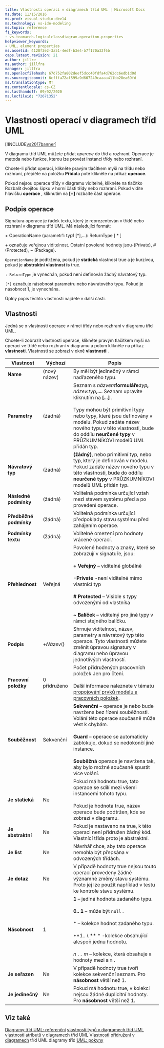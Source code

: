 ```yaml
---
title: Vlastnosti operací v diagramech tříd UML | Microsoft Docs
ms.date: 11/15/2016
ms.prod: visual-studio-dev14
ms.technology: vs-ide-modeling
ms.topic: reference
f1_keywords:
- vs.teamarch.logicalclassdiagram.operation.properties
helpviewer_keywords:
- UML, element properties
ms.assetid: 4128f3e2-3a51-4edf-b3e4-b7f170a32f6b
caps.latest.revision: 21
author: jillre
ms.author: jillfra
manager: jillfra
ms.openlocfilehash: 67d752fa802deef5dcc40fdfa4d762dc6edb1d0d
ms.sourcegitcommit: 6cfffa72af599a9d667249caaaa411bb28ea69fd
ms.translationtype: MT
ms.contentlocale: cs-CZ
ms.lasthandoff: 09/02/2020
ms.locfileid: "72671352"
---
```

# <a name="properties-of-operations-on-uml-class-diagrams"></a>Vlastnosti operací v diagramech tříd UML
[!INCLUDE[vs2017banner](../includes/vs2017banner.md)]

V diagramu tříd UML můžete přidat *operace* do tříd a rozhraní. Operace je metoda nebo funkce, kterou lze provést instancí třídy nebo rozhraní.

 Chcete-li přidat operaci, klikněte pravým tlačítkem myši na třídu nebo rozhraní, přejděte na položku **Přidat**a poté klikněte na příkaz **operace**.

 Pokud nejsou operace třídy v diagramu viditelné, klikněte na tlačítko Rozbalit dvojitou šipku v horní části třídy nebo rozhraní. Pokud vidíte hlavičku **operace** , kliknutím na **[+]** rozbalte část operace.

## <a name="signature-of-an-operation"></a>Podpis operace
 Signatura operace je řádek textu, který je reprezentován v třídě nebo rozhraní v diagramu tříd UML. Má následující formát:

 \+ OperationName (parametr1: typ1 [*],...): ReturnType [ \* ]

 \+ označuje veřejnou viditelnost. Ostatní povolené hodnoty jsou-(Private), # (Protected), ~ (Package).

 `OperationName` je podtržena, pokud je **statická** vlastnost true a je kurzívou, pokud je **abstraktní vlastnost is** true.

 `: ReturnType` je vynechán, pokud není definován žádný návratový typ.

 `[*]` označuje násobnost parametru nebo návratového typu. Pokud je násobnost 1, je vynechána.

 Úplný popis těchto vlastností najdete v další části.

## <a name="properties"></a>Vlastnosti
 Jedná se o vlastnosti operace v rámci třídy nebo rozhraní v diagramu tříd UML.

 Chcete-li zobrazit vlastnosti operace, klikněte pravým tlačítkem myši na operaci ve třídě nebo rozhraní v diagramu a potom klikněte na příkaz **vlastnosti**. Vlastnosti se zobrazí v okně **vlastnosti** .

|      Vlastnost       |   Výchozí    |                                                                                                                                                                                 Popis                                                                                                                                                                                 |
|---------------------|--------------|-----------------------------------------------------------------------------------------------------------------------------------------------------------------------------------------------------------------------------------------------------------------------------------------------------------------------------------------------------------------------------|
|      **Name**       | (nový název) |                                                                                                                                                                By měl být jedinečný v rámci nadřazeného typu.                                                                                                                                                                 |
|   **Parametry**    |    (žádná)    |      Seznam s <em>názvem</em>**formuláře:**<em>typ</em>**,** <em>název</em>**:**<em>typ</em>**,....** Seznam upravíte kliknutím na **[...]** .<br /><br /> Typy mohou být primitivní typy nebo typy, které jsou definovány v modelu. Pokud zadáte název nového typu v této vlastnosti, bude do oddílu **neurčené typy** v PRŮZKUMNÍKOVI modelů UML přidán typ.      |
|   **Návratový typ**   |    (žádná)    |                                                                               **(žádný)**, nebo primitivní typ, nebo typ, který je definován v modelu. Pokud zadáte název nového typu v této vlastnosti, bude do oddílu **neurčené typy** v PRŮZKUMNÍKOVI modelů UML přidán typ.                                                                                |
| **Následné podmínky**  |    (žádná)    |                                                                                                                         Volitelná podmínka určující vztah mezi stavem systému před a po provedení operace.                                                                                                                         |
|  **Předběžné podmínky**  |    (žádná)    |                                                                                                                            Volitelná podmínka určující předpoklady stavu systému před zahájením operace.                                                                                                                            |
| **Podmínky textu** |    (žádná)    |                                                                                                                                                       Volitelné omezení pro hodnoty vrácené operací.                                                                                                                                                       |
|   **Přehlednost**    |    Veřejná    |                  Povolené hodnoty a znaky, které se zobrazují v signatuře, jsou:<br /><br /> **+ Veřejný** – viditelné globálně<br /><br /> **-Private** -není viditelné mimo vlastnící typ<br /><br /> **# Protected** – Visible s typy odvozenými od vlastníka<br /><br /> **~ Balíček** – viditelný pro jiné typy v rámci stejného balíčku.                   |
|    **Podpis**    |  +*Název*()   |                                                                                      Shrnuje viditelnost, název, parametry a návratový typ této operace. Tyto vlastnosti můžete změnit úpravou signatury v diagramu nebo úpravou jednotlivých vlastností.                                                                                      |
|   **Pracovní položky**    | 0 přidruženo |                                                                                                  Počet přidružených pracovních položek Jen pro čtení.<br /><br /> Další informace naleznete v tématu [propojování prvků modelu a pracovních položek](../modeling/link-model-elements-and-work-items.md).                                                                                                  |
|   **Souběžnost**   |  Sekvenční  | **Sekvenční** – operace je nebo bude navržena bez řízení souběžnosti. Volání této operace současně může vést k chybám.<br /><br /> **Guard** – operace se automaticky zablokuje, dokud se nedokončí jiné instance.<br /><br /> **Souběžná** operace je navržena tak, aby bylo možné současně spustit více volání. |
|    **Je statická**    |    Ne     |                                                                                                  Pokud má hodnotu true, tato operace se sdílí mezi všemi instancemi tohoto typu.<br /><br /> Pokud je hodnota true, název operace bude podtržen, kde se zobrazí v diagramu.                                                                                                   |
|   **Je abstraktní**   |    Ne     |                                                                                                                                        Pokud je nastaveno na true, k této operaci není přidružen žádný kód. Vlastnící třída proto je abstraktní.                                                                                                                                         |
|     **Je list**     |    Ne     |                                                                                                                                              Návrhář chce, aby tato operace nemohla být přepsána v odvozených třídách.                                                                                                                                              |
|    **Je dotaz**     |    Ne     |                                                                                                 V případě hodnoty true nejsou touto operací provedeny žádné významné změny stavu systému. Proto jej lze použít například v testu ke kontrole stavu systému.                                                                                                  |
|  **Násobnost**   |      1       |                                 **1** – jediná hodnota zadaného typu.<br /><br /> **0.. 1** – může být `null` .<br /><br /> \* – kolekce hodnot zadaného typu.<br /><br /> **1.. \\ ** \* -kolekce obsahující alespoň jednu hodnotu.<br /><br /> *n* `..` *m* – kolekce, která obsahuje `n` hodnoty mezi a `m` .                                  |
|   **Je seřazen**    |    Ne     |                                                                                                                                             V případě hodnoty true tvoří kolekce sekvenční seznam. Pro **násobnost** větší než 1.                                                                                                                                              |
|    **Je jedinečný**    |    Ne     |                                                                                                                                         Pokud má hodnotu true, v kolekci nejsou žádné duplicitní hodnoty. Pro **násobnost** větší než 1.                                                                                                                                         |

## <a name="see-also"></a>Viz také
 [Diagramy tříd UML: referenční](../modeling/uml-class-diagrams-reference.md) [vlastnosti typů v diagramech tříd UML](../modeling/properties-of-types-on-uml-class-diagrams.md) [vlastnosti atributů v](../modeling/properties-of-attributes-on-uml-class-diagrams.md) diagramech tříd UML [Vlastnosti přidružení v diagramech](../modeling/properties-of-associations-on-uml-class-diagrams.md) tříd UML diagramy tříd [UML: pokyny](../modeling/uml-class-diagrams-guidelines.md)
